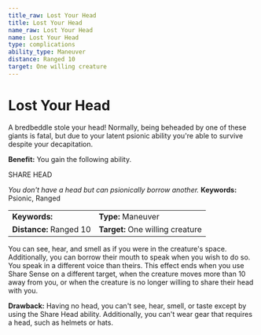 ```yaml
---
title_raw: Lost Your Head
title: Lost Your Head
name_raw: Lost Your Head
name: Lost Your Head
type: complications
ability_type: Maneuver
distance: Ranged 10
target: One willing creature
---
```


# Lost Your Head

A bredbeddle stole your head! Normally, being beheaded by one of these giants is fatal, but due to your latent psionic ability you're able to survive despite your decapitation.

**Benefit:** You gain the following ability.

SHARE HEAD

*You don't have a head but can psionically borrow another.* **Keywords:** Psionic, Ranged

|                         |                                  |
| :---------------------- | :------------------------------- |
| **Keywords:**           | **Type:** Maneuver               |
| **Distance:** Ranged 10 | **Target:** One willing creature |

You can see, hear, and smell as if you were in the creature's space. Additionally, you can borrow their mouth to speak when you wish to do so. You speak in a different voice than theirs. This effect ends when you use Share Sense on a different target, when the creature moves more than 10 away from you, or when the creature is no longer willing to share their head with you.

**Drawback:** Having no head, you can't see, hear, smell, or taste except by using the Share Head ability. Additionally, you can't wear gear that requires a head, such as helmets or hats.

